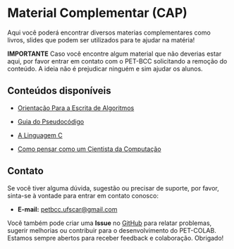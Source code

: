 # Material Complementar (CAP)

Aqui você poderá encontrar diversos materias complementares como livros, slides que podem
ser utilizados para te ajudar na matéria!

**IMPORTANTE**
Caso você encontre algum material que não deverias estar aqui, por favor entrar em contato com o PET-BCC solicitando a remoção do conteúdo. A ideia não é prejudicar ninguém e sim ajudar os alunos. 

## Conteúdos disponíveis

- [Orientação Para a Escrita de Algoritmos](/materias/CAP/material-extra/Algoritmos,%20Guia%20e%20Escrita%20-%20Jander.pdf)

- [Guia do Pseudocódigo](/materias/CAP/material-extra/Guia%20do%20Pseudocódigo%20-%20Nishimura.pdf)

- [A Linguagem C](/materias/CAP/material-extra/Livro%20Linguagem%20C%20-%20Ricardo.pdf)

- [Como pensar como um Cientista da Computação](https://panda.ime.usp.br/pensepy/static/pensepy/)

## Contato

Se você tiver alguma dúvida, sugestão ou precisar de suporte, por favor, sinta-se à vontade para entrar em contato conosco:

- **E-mail:** petbcc.ufscar@gmail.com

Você também pode criar uma **Issue** no [GitHub](https://github.com/petbccufscar/pet-colab/issues) para relatar problemas, sugerir melhorias ou contribuir para o desenvolvimento do PET-COLAB. Estamos sempre abertos para receber feedback e colaboração. Obrigado!